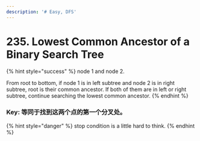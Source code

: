 ```yaml
---
description: '# Easy, DFS'
---
```


# 235. Lowest Common Ancestor of a Binary Search Tree

{% hint style="success" %}
node 1 and node 2.

From root to bottom, if node 1 is in left subtree and node 2 is in right subtree, root is their common ancestor. If both of them are in left or right subtree, continue searching the lowest common ancestor.
{% endhint %}

### Key: 等同于找到这两个点的第一个分叉处。

{% hint style="danger" %}
stop condition is a little hard to think.
{% endhint %}

